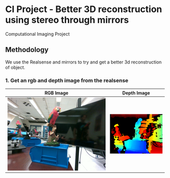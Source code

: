 # CI Project - Better 3D reconstruction using stereo through mirrors

Computational Imaging Project

## Methodology

We use the Realsense and mirrors to try and get a better 3d reconstruction of object.

### 1. Get an rgb and depth image from the realsense

|                 RGB Image                  |                  Depth Image                   |
| :----------------------------------------: | :--------------------------------------------: |
| ![RGB Image](media/parrot_test_5_Color.png) | ![Depth Image](media/parrot_test_5_D_Depth.png) |
